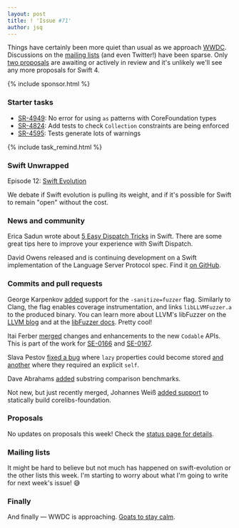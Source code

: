 ```yaml
---
layout: post
title: ! 'Issue #71'
author: jsq
---
```


Things have certainly been more quiet than usual as we approach [WWDC](https://developer.apple.com/wwdc). Discussions on the [mailing lists](https://lists.swift.org/pipermail/swift-evolution/Week-of-Mon-20170522/thread.html) (and even Twitter!) have been sparse. Only [two proposals](https://apple.github.io/swift-evolution/) are awaiting or actively in review and it's unlikely we'll see any more proposals for Swift 4.

<!--excerpt-->

{% include sponsor.html %}

### Starter tasks

- [SR-4949](https://bugs.swift.org/browse/SR-4949): No error for using `as` patterns with CoreFoundation types
- [SR-4824](https://bugs.swift.org/browse/SR-4824): Add tests to check `Collection` constraints are being enforced
- [SR-4595](https://bugs.swift.org/browse/SR-4595): Tests generate lots of warnings

{% include task_remind.html %}

### Swift Unwrapped

Episode 12: [Swift Evolution](https://spec.fm/podcasts/swift-unwrapped/69638)

We debate if Swift evolution is pulling its weight, and if it's possible for Swift to remain "open" without the cost.

### News and community

Erica Sadun wrote about [5 Easy Dispatch Tricks](http://ericasadun.com/2017/05/23/5-easy-dispatch-tricks/) in Swift. There are some great tips here to improve your experience with Swift Dispatch.

David Owens released and is continuing development on a Swift implementation of the Language Server Protocol spec. Find it [on GitHub](https://github.com/owensd/swift-lsp).

### Commits and pull requests

George Karpenkov [added](https://github.com/apple/swift/pull/9450) support for the `-sanitize=fuzzer` flag. Similarly to Clang, the flag enables coverage instrumentation, and links `libLLVMFuzzer.a` to the produced binary. You can learn more about LLVM's libFuzzer on the [LLVM blog](http://blog.llvm.org/2015/04/fuzz-all-clangs.html) and at the [libFuzzer docs](http://llvm.org/docs/LibFuzzer.html). Pretty cool!

Itai Ferber [merged](https://github.com/apple/swift/pull/9791) changes and enhancements to the new `Codable` APIs. This is part of the work for [SE-0166](https://github.com/apple/swift-evolution/blob/master/proposals/0166-swift-archival-serialization.md) and [SE-0167](https://github.com/apple/swift-evolution/blob/master/proposals/0167-swift-encoders.md).

Slava Pestov [fixed a bug](https://github.com/apple/swift/pull/9925) where `lazy` properties could become stored [and another](https://github.com/apple/swift/pull/9920) where they required an explicit `self`.

Dave Abrahams [added](https://github.com/apple/swift/pull/9924) substring comparison benchmarks.

Not new, but just recently merged, Johannes Weiß [added support](https://github.com/apple/swift-corelibs-foundation/pull/873) to statically build corelibs-foundation.

### Proposals

No updates on proposals this week! Check the [status page for details](https://apple.github.io/swift-evolution/).

### Mailing lists

It might be hard to believe but not much has happened on swift-evolution or the other lists this week. I'm starting to worry about what I'm going to write for next week's issue! 😅

### Finally

And finally &mdash; WWDC is approaching. [Goats to stay calm](https://twitter.com/EverythingGoats/status/864679358123962368).

